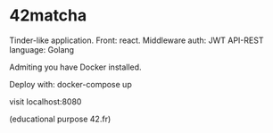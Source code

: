 # 42matcha
Tinder-like application. 
Front: react. 
Middleware auth: JWT
API-REST language: Golang

Admiting you have Docker installed.

Deploy with:
docker-compose up

visit localhost:8080

(educational purpose 42.fr)
